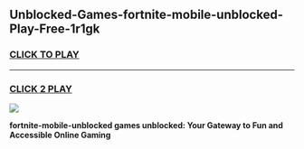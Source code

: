
## Unblocked-Games-fortnite-mobile-unblocked-Play-Free-1r1gk
<h3>
<a href="https://premium76.site?title=fortnite-mobile-unblocked&ref=21A">CLICK TO PLAY</a></h3>
<hr>

<h3>
<a href="https://premium76.site?title=fortnite-mobile-unblocked&ref=21A">CLICK 2 PLAY</a>
  
</h3>

<a href="https://premium76.site?title=fortnite-mobile-unblocked&ref=21A"><img src="https://clearcache.store/games.png"></a>


**fortnite-mobile-unblocked games unblocked: Your Gateway to Fun and Accessible Online Gaming**
